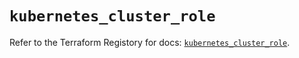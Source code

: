 # `kubernetes_cluster_role`

Refer to the Terraform Registory for docs: [`kubernetes_cluster_role`](https://registry.terraform.io/providers/hashicorp/kubernetes/2.19.0/docs/resources/cluster_role).
